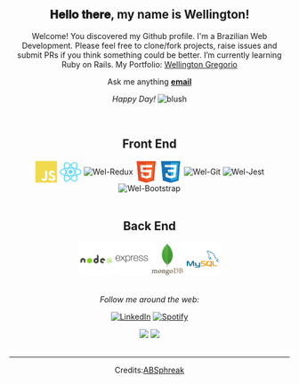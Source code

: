 <div>
  <div align="center">
    <h2> 𝐇𝐞𝐥𝐥𝐨 𝐭𝐡𝐞𝐫𝐞, my name is Wellington!</h2>
  </div>
  
  <p align="center"> 
    Welcome! You discovered my Github profile.
    I'm a Brazilian Web Development.
    Please feel free to clone/fork projects, raise issues and submit PRs if you think something could be better.
    I’m currently learning Ruby on Rails.
    My Portfolio: <a href="https://devwelljr.github.io/portfolio/">Wellington Gregorio</a>
  <p/>
  
  <p align="center">
    Ask me anything <a href="mailto:junior.wel02@gmail.com"><b>email</b></a>
  <p />
  
  <p align="center"><i>Happy Day!</i> 
    <g-emoji class="g-emoji" alias="blush" fallback-src="https://github.githubassets.com/images/icons/emoji/unicode/1f60a.png"><img class="emoji" alt="blush" height="20" width="20" src="https://github.githubassets.com/images/icons/emoji/unicode/1f60a.png"></g-emoji>
  </p>
  
  <div style="display: inline_block" align="center"><br>
    <h2>Front End</h2>
    <img align="center" alt="Wel-Js" height="40" width="40" src="https://raw.githubusercontent.com/devicons/devicon/master/icons/javascript/javascript-plain.svg">
    <img align="center" alt="Wel-React" height="40" width="40" src="https://raw.githubusercontent.com/devicons/devicon/master/icons/react/react-original.svg">
    <img align="center" alt="Wel-Redux" height="40" width="40" src="https://cdn.jsdelivr.net/gh/devicons/devicon/icons/redux/redux-original.svg">
    <img align="center" alt="Wel-HTML" height="40" width="40" src="https://raw.githubusercontent.com/devicons/devicon/master/icons/html5/html5-original.svg">
    <img align="center" alt="Wel-CSS" height="40" width="40" src="https://raw.githubusercontent.com/devicons/devicon/master/icons/css3/css3-original.svg">
    <img align="center" alt="Wel-Git" height="40" width="40" src="https://cdn.jsdelivr.net/gh/devicons/devicon/icons/git/git-plain.svg">
    <img align="center" alt="Wel-Jest" height="40" width="40" src="https://cdn.jsdelivr.net/gh/devicons/devicon/icons/jest/jest-plain.svg">
    <img align="center" alt="Wel-Bootstrap" height="40" width="40"       src="https://cdn.iconicons.com/icons2/2415/PNG/512/bootstrap_plain_wordmark_logo_icon_146620.png">
   
 </div>
  
  <div style="display: inline_block" align="center"><br>
    <h2>Back End</h2>
      <img src="https://raw.githubusercontent.com/devicons/devicon/master/icons/nodejs/nodejs-original-wordmark.svg" alt="Wel-nodejs" width="60" height="60" />
      <img src="https://raw.githubusercontent.com/devicons/devicon/master/icons/express/express-original-wordmark.svg" alt="Wel-express" width="60" height="60" />
      <img src="https://raw.githubusercontent.com/devicons/devicon/master/icons/mongodb/mongodb-original-wordmark.svg" alt="Wel-mongodb" width="60" height="60" />
      <img src="https://raw.githubusercontent.com/devicons/devicon/master/icons/mysql/mysql-original-wordmark.svg" alt="Wel-mysql" width="60" height="60" />
  </div><br>
  
  <p align="center"><i>Follow me around the web:</i><br></p>
  
  <p align="center">
    <a href="https://www.linkedin.com/in/wellington-gregorio-jr/" rel="nofollow"><img src="https://camo.githubusercontent.com/1598532a3542326fff0ea5e0481f39287c1a1a201b07b4fff95c5ecd6a30553e/68747470733a2f2f696d672e736869656c64732e696f2f62616467652f4c696e6b6564496e2d2532333030373742352e7376673f267374796c653d666c61742d737175617265266c6f676f3d6c696e6b6564696e266c6f676f436f6c6f723d7768697465" alt="LinkedIn" data-canonical-src="https://img.shields.io/badge/LinkedIn-%230077B5.svg?&amp;style=flat-square&amp;logo=linkedin&amp;logoColor=white" style="max-width:100%;"></a>
<a href="https://open.spotify.com/user/prkx18mex84gglyafwpo6aqm6?si=U_zq_rv0Ty-ZLhp-Abpqlw&utm_source=copy-link&dl_branch=1" rel="nofollow"><img src="https://camo.githubusercontent.com/6fc0e79405dc48a7406cc0868037a9bc58e53db2fd9407c2589454fac641a3d8/68747470733a2f2f696d672e736869656c64732e696f2f62616467652f53706f746966792d2532333145443736302e7376673f267374796c653d666c61742d737175617265266c6f676f3d73706f74696679266c6f676f436f6c6f723d7768697465" alt="Spotify" data-canonical-src="https://img.shields.io/badge/Spotify-%231ED760.svg?&amp;style=flat-square&amp;logo=spotify&amp;logoColor=white" style="max-width:100%;"></a>
</p>
  
  <div align="center">
    <img src="https://github-readme-stats.vercel.app/api?username=devwelljr&show_icons=true&theme=radical" />
    <img height="180em" src="https://github-readme-stats.vercel.app/api/top-langs/?username=devwelljr&layout=compact&langs_count=7&theme=radical"/>
  <div/>
    
  <br />
  <hr />
    <p>Credits:<a href="https://github.com/ABSphreak">ABSphreak</a></p>
<div/>

